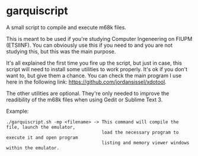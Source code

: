# garquiscript
A small script to compile and execute m68k files.

This is meant to be used if you're studying Computer Ingeneering on FIUPM (ETSIINF). You can obviously use this if
you need to and you are not studying this, but this was the main purpose.

It's all explained the first time you fire up the script, but just in case, this script will need to install some
utilities to work properly. It's ok if you don't want to, but give them a chance. You can check the main program I
use here in the following link: https://github.com/jordansissel/xdotool.

The other utilities are optional. They're only needed to improve the readibility of the m68k files when using Gedit
or Sublime Text 3.

Example:

    ./garquiscript.sh -mp <filename> -> This command will compile the file, launch the emulator,
                                        load the necessary program to execute it and open program
                                        listing and memory viewer windows within the emulator.
